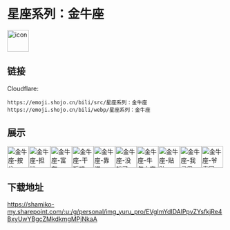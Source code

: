 # 星座系列：金牛座
<img src="https://emoji.shojo.cn/bili/src/星座系列：金牛座/icon.png" width="50" height="50" alt="icon">

## 链接
Cloudflare:
```
https://emoji.shojo.cn/bili/src/星座系列：金牛座
https://emoji.shojo.cn/bili/webp/星座系列：金牛座
```
## 展示
<img src="https://emoji.shojo.cn/bili/src/星座系列：金牛座/金牛座-按住.png" width="50" height="50" alt="金牛座-按住"><img src="https://emoji.shojo.cn/bili/src/星座系列：金牛座/金牛座-担忧.png" width="50" height="50" alt="金牛座-担忧"><img src="https://emoji.shojo.cn/bili/src/星座系列：金牛座/金牛座-富有.png" width="50" height="50" alt="金牛座-富有"><img src="https://emoji.shojo.cn/bili/src/星座系列：金牛座/金牛座-干饭魂.png" width="50" height="50" alt="金牛座-干饭魂"><img src="https://emoji.shojo.cn/bili/src/星座系列：金牛座/金牛座-靠谱.png" width="50" height="50" alt="金牛座-靠谱"><img src="https://emoji.shojo.cn/bili/src/星座系列：金牛座/金牛座-没钱了.png" width="50" height="50" alt="金牛座-没钱了"><img src="https://emoji.shojo.cn/bili/src/星座系列：金牛座/金牛座-牛年大吉.png" width="50" height="50" alt="金牛座-牛年大吉"><img src="https://emoji.shojo.cn/bili/src/星座系列：金牛座/金牛座-贴贴.png" width="50" height="50" alt="金牛座-贴贴"><img src="https://emoji.shojo.cn/bili/src/星座系列：金牛座/金牛座-我寻思一下.png" width="50" height="50" alt="金牛座-我寻思一下"><img src="https://emoji.shojo.cn/bili/src/星座系列：金牛座/金牛座-爷青回.png" width="50" height="50" alt="金牛座-爷青回">

## 下载地址

https://shamiko-my.sharepoint.com/:u:/g/personal/img_yuru_pro/EVgImYdIDAlPpvZYsfkjRe4BxyUwYBgcZMkdkmgMPjNkaA